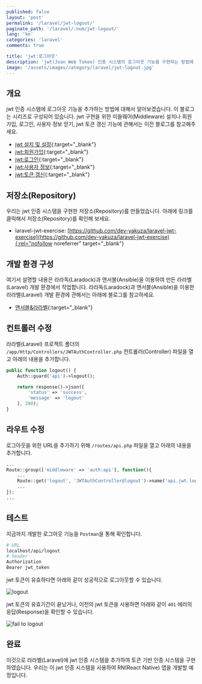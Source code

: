 ```yaml
---
published: false
layout: 'post'
permalink: '/laravel/jwt-logout/'
paginate_path: '/laravel/:num/jwt-logout/'
lang: 'ko'
categories: 'laravel'
comments: true

title: 'jwt:로그아웃'
description: 'jwt(Json Web Token) 인증 시스템의 로그아웃 기능을 구현하는 방법에 대해서 알아보겠습니다.'
image: '/assets/images/category/laravel/jwt-logout.jpg'
---
```



## 개요
jwt 인증 시스템에 로그아웃 기능을 추가하는 방법에 대해서 알아보겠습니다. 이 블로그는 시리즈로 구성되어 있습니다. jwt 구현을 위한 미들웨어(Middleware) 설치나 회원가입, 로그인, 사용자 정보 얻기, jwt 토큰 갱신 기능에 관해서는 이전 블로그를 참고해주세요.

- [jwt 설치 및 설정]({{site.url}}/{{page.categories}}/jwt/){:target="_blank"}
- [jwt:회원가입]({{site.url}}/{{page.categories}}/jwt/jwt-siginup){:target="_blank"}
- [jwt:로그인]({{site.url}}/{{page.categories}}/jwt/jwt-signin){:target="_blank"}
- [jwt:사용자 정보]({{site.url}}/{{page.categories}}/jwt/jwt-user-info){:target="_blank"}
- [jwt:토큰 갱신]({{site.url}}/{{page.categories}}/jwt/jwt-refresh-token){:target="_blank"}

## 저장소(Repository)
우리는 jwt 인증 시스템을 구현한 저장소(Repository)를 만들었습니다. 아래에 링크를 클릭해서 저장소(Repository)를 확인해 보세요.

- laravel-jwt-exercise: [https://github.com/dev-yakuza/laravel-jwt-exercise](https://github.com/dev-yakuza/laravel-jwt-exercise){:rel="nofollow noreferrer" target="_blank"}

## 개발 환경 구성
여기서 설명할 내용은 라라독(Laradock)과 앤서블(Ansible)을 이용하여 만든 라라벨(Laravel) 개발 환경에서 작업합니다. 라라독(Laradock)과 앤서블(Ansible)을 이용한 라라벨(Laravel) 개발 환경에 관해서는 아래에 블로그를 참고하세요.

- [앤서블&라라벨]({{site.url}}/environment/ansible-laravel/){:target="_blank"}

## 컨트롤러 수정
라라벨(Laravel) 프로젝트 폴더의 ```/app/Http/Controllers/JWTAuthController.php``` 컨트롤러(Controller) 파일을 열고 아래의 내용을 추가합니다.

```php
public function logout() {
    Auth::guard('api')->logout();

    return response()->json([
        'status' => 'success',
        'message' => 'logout'
    ], 200);
}
```

## 라우트 수정
로그아웃을 위한 URL을 추가하기 위해 ```/routes/api.php``` 파일을 열고 아래의 내용을 추가합니다.

```php
...
Route::group(['middleware' => 'auth:api'], function(){
    ...
    Route::get('logout', 'JWTAuthController@logout')->name('api.jwt.logout');
    ...
});
...
```

## 테스트
지금까지 개발한 로그아웃 기능을 ```Postman```을 통해 확인합니다.

```bash
# URL
localhost/api/logout
# header
Authorization
Bearer jwt_token
```
jwt 토큰이 유효하다면 아래와 같이 성공적으로 로그아웃할 수 있습니다.

![logout](/assets/images/category/laravel/jwt-user-info/logout.png)

jwt 토큰의 유효기간이 끝났거나, 이전의 jwt 토큰을 사용하면 아래와 같이 ```401``` 에러의 응답(Response)을 확인할 수 있습니다.

![fail to logout](/assets/images/category/laravel/jwt-user-info/fail_to_logout.png)

## 완료
이것으로 라라벨(Laravel)에 jwt 인증 시스템을 추가하여 토큰 기반 인증 시스템을 구현하였습니다. 우리는 이 jwt 인증 시스템을 사용하여 RN(React Native) 앱을 개발할 예정입니다.